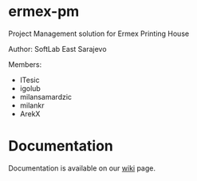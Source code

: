 ermex-pm
========

Project Management solution for Ermex Printing House

Author: SoftLab East Sarajevo

Members:

* ITesic
* igolub
* milansamardzic
* milankr
* ArekX

Documentation
========

Documentation is available on our [wiki](https://github.com/SoftLab-IS/ermex-pm/wiki) page.

